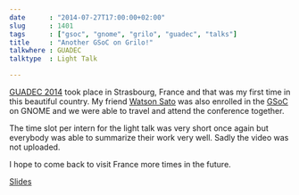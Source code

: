 ```yaml
---
date      : "2014-07-27T17:00:00+02:00"
slug      : 1401
tags      : ["gsoc", "gnome", "grilo", "guadec", "talks"]
title     : "Another GSoC on Grilo!"
talkwhere : GUADEC
talktype  : Light Talk

---
```


[GUADEC 2014](https://2014.guadec.org) took place in Strasbourg, France and that
was my first time in this beautiful country. My friend [Watson
Sato](https://yuumasato.wordpress.com/) was also enrolled in the
[GSoC](https://developers.google.com/open-source/gsoc/) on GNOME and we were
able to travel and attend the conference together.

The time slot per intern for the light talk was very short once again but
everybody was able to summarize their work very well. Sadly the video was not
uploaded.

I hope to come back to visit France more times in the future.

[Slides](/slides/1401-guadec-light-talk-about-grilo.pdf)
